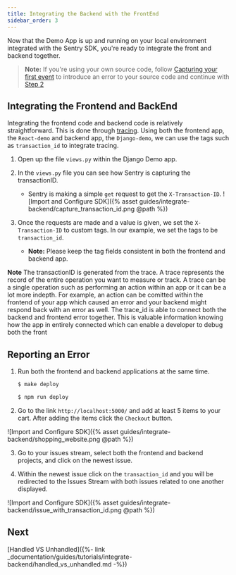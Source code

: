 ```yaml
---
title: Integrating the Backend with the FrontEnd
sidebar_order: 3
---
```


Now that the Demo App is up and running on your local environment integrated with the Sentry SDK, you're ready to integrate the front and backend together.

> **Note:** If you're using your own source code, follow [Capturing your first event](https://docs.sentry.io/error-reporting/quickstart/?platform=python) to introduce an error to your source code and continue with [Step 2](#step-2-handle-the-error)

## Integrating the Frontend and BackEnd

Integrating the frontend code and backend code is relatively straightforward. This is done through [tracing](https://docs.sentry.io/performance/distributed-tracing/). Using both the frontend app, the `React-demo` and backend app, the `Django-demo`, we can use the tags such as `transaction_id` to integrate tracing.

1. Open up the file `views.py` within the Django Demo app.

2. In the `views.py` file you can see how Sentry is capturing the transactionID.

   - Sentry is making a simple `get` request to get the `X-Transaction-ID`.
     ![Import and Configure SDK]({% asset guides/integrate-backend/capture_transaction_id.png @path %})

3. Once the requests are made and a value is given, we set the `X-Transaction-ID` to custom tags. In our example, we set the tags to be `transaction_id`.

   - **Note:** Please keep the tag fields consistent in both the frontend and backend app.

**Note** The transactionID is generated from the trace. A trace represents the record of the entire operation you want to measure or track. A trace can be a single operation such as performing an action within an app or it can be a lot more indepth. For example, an action can be comitted within the frontend of your app which caused an error and your backend might respond back with an error as well. The trace_id is able to connect both the backend and frontend error together. This is valuable information knowing how the app in entirely connected which can enable a developer to debug both the front

## Reporting an Error

1. Run both the frontend and backend applications at the same time.

   ```bash
   $ make deploy
   ```

   ```bash
   $ npm run deploy
   ```

2. Go to the link `http://localhost:5000/` and add at least 5 items to your cart. After adding the items click the `Checkout` button.

![Import and Configure SDK]({% asset guides/integrate-backend/shopping_website.png @path %})

3. Go to your issues stream, select both the frontend and backend projects, and click on the newest issue.

4. Within the newest issue click on the `transaction_id` and you will be redirected to the Issues Stream with both issues related to one another displayed.

![Import and Configure SDK]({% asset guides/integrate-backend/issue_with_transaction_id.png @path %})

## Next

[Handled VS Unhandled]({%- link _documentation/guides/tutorials/integrate-backend/handled_vs_unhandled.md -%})
